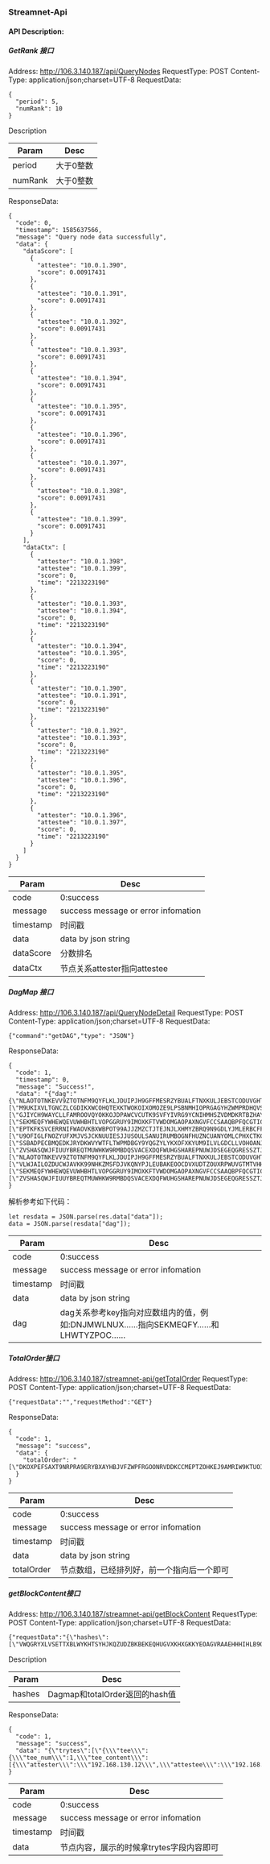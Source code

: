 ### Streamnet-Api

#### API Description:

##### GetRank 接口

Address: http://106.3.140.187/api/QueryNodes
RequestType: POST
Content-Type: application/json;charset=UTF-8
RequestData:

    {
      "period": 5,
      "numRank": 10
    }

Description

|Param|Desc|
|----|----|
|period|大于0整数|
|numRank|大于0整数|



ResponseData:

    {
      "code": 0,
      "timestamp": 1585637566,
      "message": "Query node data successfully",
      "data": {
        "dataScore": [
          {
            "attestee": "10.0.1.390",
            "score": 0.00917431
          },
          {
            "attestee": "10.0.1.391",
            "score": 0.00917431
          },
          {
            "attestee": "10.0.1.392",
            "score": 0.00917431
          },
          {
            "attestee": "10.0.1.393",
            "score": 0.00917431
          },
          {
            "attestee": "10.0.1.394",
            "score": 0.00917431
          },
          {
            "attestee": "10.0.1.395",
            "score": 0.00917431
          },
          {
            "attestee": "10.0.1.396",
            "score": 0.00917431
          },
          {
            "attestee": "10.0.1.397",
            "score": 0.00917431
          },
          {
            "attestee": "10.0.1.398",
            "score": 0.00917431
          },
          {
            "attestee": "10.0.1.399",
            "score": 0.00917431
          }
        ],
        "dataCtx": [
          {
            "attester": "10.0.1.398",
            "attestee": "10.0.1.399",
            "score": 0,
            "time": "2213223190"
          },
          {
            "attester": "10.0.1.393",
            "attestee": "10.0.1.394",
            "score": 0,
            "time": "2213223190"
          },
          {
            "attester": "10.0.1.394",
            "attestee": "10.0.1.395",
            "score": 0,
            "time": "2213223190"
          },
          {
            "attester": "10.0.1.390",
            "attestee": "10.0.1.391",
            "score": 0,
            "time": "2213223190"
          },
          {
            "attester": "10.0.1.392",
            "attestee": "10.0.1.393",
            "score": 0,
            "time": "2213223190"
          },
          {
            "attester": "10.0.1.395",
            "attestee": "10.0.1.396",
            "score": 0,
            "time": "2213223190"
          },
          {
            "attester": "10.0.1.396",
            "attestee": "10.0.1.397",
            "score": 0,
            "time": "2213223190"
          }
        ]
      }
    }


|Param|Desc|
|----|----|
|code|0:success|
|message|success message or error infomation|
|timestamp|时间戳|
|data|data by json string|
|dataScore|分数排名|
|dataCtx|节点关系attester指向attestee|


##### DagMap 接口

Address: http://106.3.140.187/api/QueryNodeDetail
RequestType: POST
Content-Type: application/json;charset=UTF-8
RequestData:

    {"command":"getDAG","type": "JSON"}

ResponseData:

    {
      "code": 1,
      "timestamp": 0,
      "message": "Success!",
      "data": "{"dag":"{\"NLAOTOTNKEVV9ZTOTNFM9QYFLKLJDUIPJH9GFFMESRZYBUALFTNXKULJEBSTCODUVGHTOIGMZWNFCQ999\":[\"M9UKIXVLTGNCZLCGDIKXWCOHQTEXKTWOKOIXOMOZE9LPSBNMHIOPRGAGYHZWMPRDHQVSAEGDEFDQSY999\"],\"SSBADPECBMQEDKJRYDKWVYWTFLTWPMDBGY9YQGZYLYKXOFXKYUM9ILVLGDCLLVOHOANJPIWDPJSLEK999\":[\"GJIYCH9WAYCLLFAMROOVQYOKKOJDPAWCVCUTK9SVFYIVRG9YCNIHMHSZVDMDKRTBZHAYCGXWSIONRU999\"],\"DNJMWLNUXJSJIAPEAAAESNLSVXME9CDYFWZKIBRSCUPHJSPHKXIMRUEXSELMCH9IWSISJVIEDAQTSELL9\":[\"SEKMEQFYWHEWQEVUWHBHTLVOPGGRUY9IMOXKFTVWDOMGAOPAXNGVFCCSAAQBPFQCGTICSYSTT9NUERNKB\",\"LHWTYZPOCVWCGQEUAYILVWONMFXTSSFMBNKFTBKPVTZVAISGNFODOONKOMEHAAUL9RFXEMMMN9JCXFHQZ\"],\"SEKMEQFYWHEWQEVUWHBHTLVOPGGRUY9IMOXKFTVWDOMGAOPAXNGVFCCSAAQBPFQCGTICSYSTT9NUERNKB\":[\"EPTKFKSVCERRNIFWAOVKBXWBPOT99AJJZMZCTJTEJNJLXHMYZBRQ9N9GDLYJMLERBCFFORSLZZVEZLPLZ\"],\"VLWJAILOZDUCWJAVKK99NHKZMSFDJVKQNYPJLEUBAKEOOCDVXUDTZOUXRPWUVGTMTVHHAUEEYYTVKL999\":[\"U9OFIGLFNOZYUFXMJVSJCKNUUIESJJUSOULSANUIRUMBOGNFHUZNCUANYOMLCPHXCTKCFHKJPOTEWLQBC\",\"ATVRTXWUF9JY9BPMGNCKPQIAIDPFRNM9PFJVXONHBQOOQYCVCGGVWEPEZARERPOBCUWCNHLIIWJHKKVRJ\"],\"ZVSHASQWJFIUUYBREQTMUWHKW9RMBDQSVACEXDQFWUHGSHAREPNUWJDSEGEQGRESSZTJ9WVWGBPUGC999\":[\"SSBADPECBMQEDKJRYDKWVYWTFLTWPMDBGY9YQGZYLYKXOFXKYUM9ILVLGDCLLVOHOANJPIWDPJSLEK999\"],\"LHWTYZPOCVWCGQEUAYILVWONMFXTSSFMBNKFTBKPVTZVAISGNFODOONKOMEHAAUL9RFXEMMMN9JCXFHQZ\":[\"ZVSHASQWJFIUUYBREQTMUWHKW9RMBDQSVACEXDQFWUHGSHAREPNUWJDSEGEQGRESSZTJ9WVWGBPUGC999\"],\"GJIYCH9WAYCLLFAMROOVQYOKKOJDPAWCVCUTK9SVFYIVRG9YCNIHMHSZVDMDKRTBZHAYCGXWSIONRU999\":[\"NLAOTOTNKEVV9ZTOTNFM9QYFLKLJDUIPJH9GFFMESRZYBUALFTNXKULJEBSTCODUVGHTOIGMZWNFCQ999\"],\"M9UKIXVLTGNCZLCGDIKXWCOHQTEXKTWOKOIXOMOZE9LPSBNMHIOPRGAGYHZWMPRDHQVSAEGDEFDQSY999\":[\"VLWJAILOZDUCWJAVKK99NHKZMSFDJVKQNYPJLEUBAKEOOCDVXUDTZOUXRPWUVGTMTVHHAUEEYYTVKL999\"],\"DAYALBLFUHONLUTPOXPPCJHICZMNRWMMZUDMWX99VGNDXVWRSIUSOBHDBXSZIP9XWILJCESMPGAISPQKB\":[\"SEKMEQFYWHEWQEVUWHBHTLVOPGGRUY9IMOXKFTVWDOMGAOPAXNGVFCCSAAQBPFQCGTICSYSTT9NUERNKB\"],\"EPTKFKSVCERRNIFWAOVKBXWBPOT99AJJZMZCTJTEJNJLXHMYZBRQ9N9GDLYJMLERBCFFORSLZZVEZLPLZ\":[\"ZVSHASQWJFIUUYBREQTMUWHKW9RMBDQSVACEXDQFWUHGSHAREPNUWJDSEGEQGRESSZTJ9WVWGBPUGC999\"]}"}"
    }

解析参考如下代码：

    let resdata = JSON.parse(res.data["data"]);
    data = JSON.parse(resdata["dag"]);

|Param|Desc|
|----|----|
|code|0:success|
|message|success message or error infomation|
|timestamp|时间戳|
|data|data by json string|
|dag|dag关系参考key指向对应数组内的值，例如:DNJMWLNUX……指向SEKMEQFY……和LHWTYZPOC……|

##### TotalOrder接口


Address: http://106.3.140.187/streamnet-api/getTotalOrder
RequestType: POST
Content-Type: application/json;charset=UTF-8
RequestData:

    {"requestData":"","requestMethod":"GET"}


ResponseData:

    {
      "code": 1,
      "message": "success",
      "data": {
        "totalOrder": "[\"DKOXPEFSAXT9NRPRA9ERYBXAYHBJVFZWPFRGOONRVDDKCCMEPTZOHKEJ9AMRIW9KTUOIRGQJTTRDPF999\",\"VWQGRYXLVSETTXBLWYKHTSYHJKQZUDZBKBEKEQHUGVXKHXGKKYEOAGVRAAEHHHIHLB9QZZXZLLDOCZ999\",\"DEPCGDGOYIUUQJMYGYQHRYQLR9EIFNCVHKVISOIXTMJYMABQNROJCQIWXEZGXKOIPZIRGCKDRBTTSD999\",\"MUOPLQQTFHYMQHVUFGGAAYJ9FTCZZXMN99IHVOOFUJICSEQUNPQWLHLASMOOMIOORR9ST9ROWWBMOD999\",\"QCHPSWXIWIGBGBROWMJKEPNIYUJJSWPRJWNRUYQTAEPCTESSBUZTQKUZWHC9PWVGADRZULQREPHZYK999\",\"PYKEAZRWOZGXXNZUCSWLECCRAXGQMECOTORYNWOODY9WBTVWAVWPJBIAFJSNTME9KICUJCVQBVBZGK999\",\"MEWYQPCCKRUBZVGUQJERDKDZ9DELCAQAILBWEPLBKNPVFONSKHRKR99CGLDJYQBZIEKFGQUEWPECWB999\",\"LYPBGHZMFYERRLXHJILVBVAOFYWWLUGTJHEJSAFFCYLKBHZWWAEDUQHXACSEMFSJWASKJZBJPIVRAC999\",\"KCQJXMQSAMHRKIIAYKGAQOGYUJUPPH9WUNSWNOOMUKCXTBVIMDJXNQZLUZUGOPMVUTKSTMHFFFQXJB999\",\"VMRXHWGOQDZNFX9NGZQQIJNWZPKQ9BYCCCCUJLXJCFHRNITVWUSQVWNUZFEWGQ9PRDIGLINODMEKJU999\",\"TQVNDVRVUOVOFHIVFQWGBESRQSBDDMWUVLKNYVMTJ9QPNUHUREDMJYLDJCJQRA9EGACTKLEDYEGTOB999\",\"FRZUT99KMIJAMUYNOWWGWWFXOHPFAVFNBEKEAJAIMPTDGJWCBVEGYALTWIZDFJBFPACSELDERVCFVX999\",\"VNJCYHVOQHIRQEAKVTHI9FOFHSNMSDPDH9HGHBTYCRV9SRETVVHJMKTXLFRMZDJDVNHJOOMMIJSPYR999\",\"XVSRDEBJXEVLOTFBLDFEVOBGPTYKHTSSKBNIMBMPTUNHZWYDSAE9ZRTEMGAP9NZVCWAEL9TEEUDYFV999\",\"KVXW9TLWRZHLEIMIAF9PGYQ9XAJEJOVDOJFSFEPLECYGZQLKKGBLETUYMTVR9DNMAAV9EYHKIATGT9999\",\"VZDEB9YEURGTNNRWKSF9VEWZBAJEAKRFUUZHQFCWXMNAGVGXACAAJMYDSSXEGEI9LWWCHBCNAFFGIX999\"]"
      }
    }

|Param|Desc|
|----|----|
|code|0:success|
|message|success message or error infomation|
|timestamp|时间戳|
|data|data by json string|
|totalOrder|节点数组，已经排列好，前一个指向后一个即可|

##### getBlockContent接口

Address: http://106.3.140.187/streamnet-api/getBlockContent
RequestType: POST
Content-Type: application/json;charset=UTF-8
RequestData:

    {"requestData":"{\"hashes\":[\"VWQGRYXLVSETTXBLWYKHTSYHJKQZUDZBKBEKEQHUGVXKHXGKKYEOAGVRAAEHHHIHLB9QZZXZLLDOCZ999\"],\"command\":\"getBlockContent\"}","requestMethod":"GET"}

Description

|Param|Desc|
|----|----|
|hashes|Dagmap和totalOrder返回的hash值|

ResponseData:

    {
      "code": 1,
      "message": "success",
      "data": "{\"trytes\":[\"{\\\"tee\\\":{\\\"tee_num\\\":1,\\\"tee_content\\\":[{\\\"attester\\\":\\\"192.168.130.12\\\",\\\"attestee\\\":\\\"192.168.130.13\\\",\\\"score\\\":12,\\\"nonce\\\":0}]},\\\"score\\\":574.0,\\\"pScore\\\":574.0}\"],\"duration\":1}"
    }

|Param|Desc|
|----|----|
|code|0:success|
|message|success message or error infomation|
|timestamp|时间戳|
|data|节点内容，展示的时候拿trytes字段内容即可|